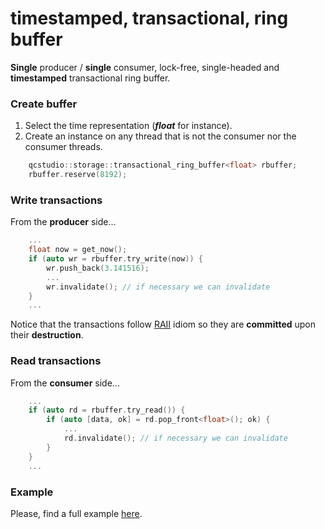 # timestamped, transactional, ring buffer
**Single** producer / **single** consumer, lock-free, single-headed and **timestamped** transactional ring buffer.

### Create buffer 

1. Select the time representation (_**float**_ for instance).
2. Create an instance on any thread that is not the consumer nor the consumer threads.

```c++
    qcstudio::storage::transactional_ring_buffer<float> rbuffer;
    rbuffer.reserve(8192);
```

### Write transactions

From the **producer** side...

```c++
    ...
    float now = get_now();
    if (auto wr = rbuffer.try_write(now)) {
        wr.push_back(3.141516);
        ...
        wr.invalidate(); // if necessary we can invalidate
    }
    ...
```

Notice that the transactions follow [RAII](https://en.cppreference.com/w/cpp/language/raii) idiom so they are **committed** upon their **destruction**.

### Read transactions

From the **consumer** side...

```c++
    ...
    if (auto rd = rbuffer.try_read()) { 
        if (auto [data, ok] = rd.pop_front<float>(); ok) {
            ... 
            rd.invalidate(); // if necessary we can invalidate
        }
    }
    ...
```

### Example

Please, find a full example [here](https://github.com/galtza/transactional-ring-buffer/blob/master/example/crc32.cpp).
